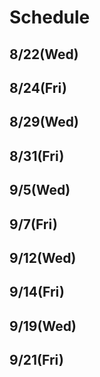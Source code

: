 # Schedule

## 8/22(Wed)

## 8/24(Fri)

## 8/29(Wed)

## 8/31(Fri)

## 9/5(Wed)

## 9/7(Fri)

## 9/12(Wed)

## 9/14(Fri)

## 9/19(Wed)

## 9/21(Fri)
